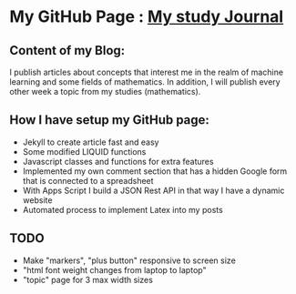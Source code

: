 
# My GitHub Page : [My study Journal](https://intrastella.github.io/)

## Content of my Blog:

I publish articles about concepts that interest me in the realm of machine learning and some fields of mathematics.
In addition, I will publish every other week a topic from my studies (mathematics). 


## How I have setup my GitHub page:

- Jekyll to create article fast and easy
- Some modified LIQUID functions
- Javascript classes and functions for extra features
- Implemented my own comment section that has a hidden Google form that is connected to a spreadsheet
- With Apps Script I build a JSON Rest API in that way I have a dynamic website
- Automated process to implement Latex into my posts


## TODO

- Make "markers", "plus button" responsive to screen size 
- "html font weight changes from laptop to laptop" 
- "topic" page for 3 max width sizes 